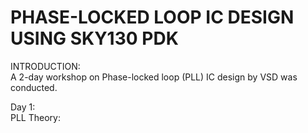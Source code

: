 # PHASE-LOCKED LOOP IC DESIGN USING SKY130 PDK

INTRODUCTION:  
A 2-day workshop on Phase-locked loop (PLL) IC design by VSD was conducted.

Day 1:  
PLL Theory:
